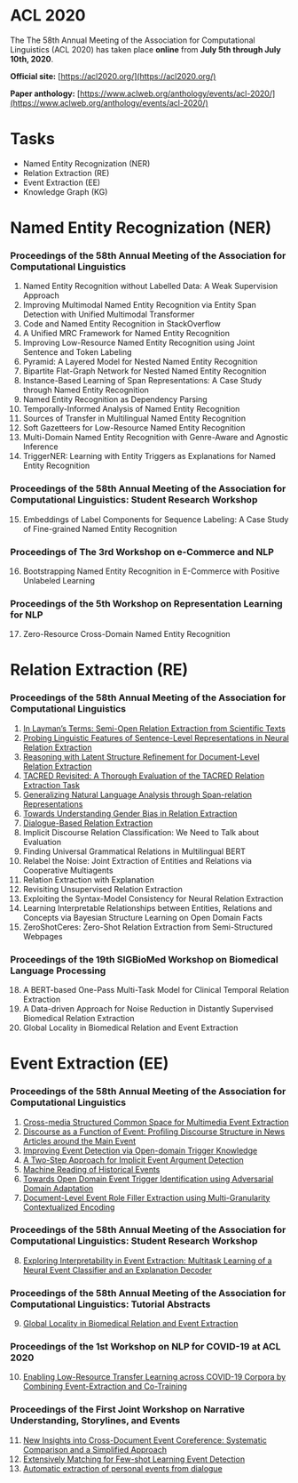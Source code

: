 # ACL 2020
The The 58th Annual Meeting of the Association for Computational Linguistics (ACL 2020) has taken place **online** from **July 5th through July 10th, 2020**.
  
**Official site:** [https://acl2020.org/](https://acl2020.org/) 
  
**Paper anthology:** [https://www.aclweb.org/anthology/events/acl-2020/](https://www.aclweb.org/anthology/events/acl-2020/)

# Tasks
- Named Entity Recognization (NER)
- Relation Extraction (RE)
- Event Extraction (EE)
- Knowledge Graph (KG)
# Named Entity Recognization (NER)
### Proceedings of the 58th Annual Meeting of the Association for Computational Linguistics
1. Named Entity Recognition without Labelled Data: A Weak Supervision Approach
2. Improving Multimodal Named Entity Recognition via Entity Span Detection with Unified Multimodal Transformer
3. Code and Named Entity Recognition in StackOverflow
4. A Unified MRC Framework for Named Entity Recognition
5. Improving Low-Resource Named Entity Recognition using Joint Sentence and Token Labeling
6. Pyramid: A Layered Model for Nested Named Entity Recognition
7. Bipartite Flat-Graph Network for Nested Named Entity Recognition
8. Instance-Based Learning of Span Representations: A Case Study through Named Entity Recognition
9. Named Entity Recognition as Dependency Parsing
10. Temporally-Informed Analysis of Named Entity Recognition
11. Sources of Transfer in Multilingual Named Entity Recognition
12. Soft Gazetteers for Low-Resource Named Entity Recognition
13. Multi-Domain Named Entity Recognition with Genre-Aware and Agnostic Inference
14. TriggerNER: Learning with Entity Triggers as Explanations for Named Entity Recognition

### Proceedings of the 58th Annual Meeting of the Association for Computational Linguistics: Student Research Workshop
15. Embeddings of Label Components for Sequence Labeling: A Case Study of Fine-grained Named Entity Recognition
### Proceedings of The 3rd Workshop on e-Commerce and NLP
16. Bootstrapping Named Entity Recognition in E-Commerce with Positive Unlabeled Learning
### Proceedings of the 5th Workshop on Representation Learning for NLP
17. Zero-Resource Cross-Domain Named Entity Recognition
# Relation Extraction (RE)
### Proceedings of the 58th Annual Meeting of the Association for Computational Linguistics
1. [In Layman’s Terms: Semi-Open Relation Extraction from Scientific Texts](RE/1.%20%20In%20Layman’s%20Terms_Semi-Open%20Relation%20Extraction%20from%20Scientific%20Texts.md)
2. [Probing Linguistic Features of Sentence-Level Representations in Neural Relation Extraction](RE/2.%20Probing%20Linguistic%20Features%20of%20Sentence-Level%20Representations%20in%20Neural%20Relation%20Extraction.md)
3. [Reasoning with Latent Structure Refinement for Document-Level Relation Extraction](RE/3.%20Reasoning%20with%20Latent%20Structure%20Refinement%20for%20Document-Level%20Relation%20Extraction.md)
4. [TACRED Revisited: A Thorough Evaluation of the TACRED Relation Extraction Task](RE/4.%20TACRED%20Revisited_A%20Thorough%20Evaluation%20of%20the%20TACRED%20Relation%20Extraction%20Task.md)
5. [Generalizing Natural Language Analysis through Span-relation Representations](RE/5.%20Generalizing%20Natural%20Language%20Analysis%20through%20Span-relation%20Representations.md)
6. [Towards Understanding Gender Bias in Relation Extraction](RE/6.%20Towards%20Understanding%20Gender%20Bias%20in%20Relation%20Extraction.md)
7. [Dialogue-Based Relation Extraction](RE/7.%20Dialogue-Based%20Relation%20Extraction.md)
8.  Implicit Discourse Relation Classification: We Need to Talk about Evaluation
9.  Finding Universal Grammatical Relations in Multilingual BERT
10. Relabel the Noise: Joint Extraction of Entities and Relations via Cooperative Multiagents
11. Relation Extraction with Explanation
12. Revisiting Unsupervised Relation Extraction
13. Exploiting the Syntax-Model Consistency for Neural Relation Extraction
14. Learning Interpretable Relationships between Entities, Relations and Concepts via Bayesian Structure Learning on Open Domain Facts
15. ZeroShotCeres: Zero-Shot Relation Extraction from Semi-Structured Webpages
### Proceedings of the 19th SIGBioMed Workshop on Biomedical Language Processing
18. A BERT-based One-Pass Multi-Task Model for Clinical Temporal Relation Extraction
19. A Data-driven Approach for Noise Reduction in Distantly Supervised Biomedical Relation Extraction  
20. Global Locality in Biomedical Relation and Event Extraction
# Event Extraction (EE)
### Proceedings of the 58th Annual Meeting of the Association for Computational Linguistics
1. [Cross-media Structured Common Space for Multimedia Event Extraction](https://github.com/Clearailhc/KG-NLP-Papers/blob/main/ACL/2020/EE/1.%20Cross-media%20Structured%20Common%20Space%20for%20Multimedia%20Event%20Extraction.md)
2. [Discourse as a Function of Event: Profiling Discourse Structure in News Articles around the Main Event](https://github.com/Clearailhc/KG-NLP-Papers/blob/main/ACL/2020/EE/2.%20Discourse%20as%20a%20Function%20of%20Event_Profiling%20Discourse%20Structure%20in%20News%20Articles%20around%20the%20Main%20Event.md)
3. [Improving Event Detection via Open-domain Trigger Knowledge](https://github.com/Clearailhc/KG-NLP-Papers/blob/main/ACL/2020/EE/3.%20Improving%20Event%20Detection%20via%20Open-domain%20Trigger%20Knowledge.md)
4. [A Two-Step Approach for Implicit Event Argument Detection](https://github.com/Clearailhc/KG-NLP-Papers/blob/main/ACL/2020/EE/4.%20A%20Two-Step%20Approach%20for%20Implicit%20Event%20Argument%20Detection.md)
5. [Machine Reading of Historical Events](https://github.com/Clearailhc/KG-NLP-Papers/blob/main/ACL/2020/EE/5.%20Machine%20Reading%20of%20Historical%20Events.md)
6. [Towards Open Domain Event Trigger Identification using Adversarial Domain Adaptation](https://github.com/Clearailhc/KG-NLP-Papers/blob/main/ACL/2020/EE/6.%20Towards%20Open%20Domain%20Event%20Trigger%20Identification%20using%20Adversarial%20Domain%20Adaptation.md)
7. [Document-Level Event Role Filler Extraction using Multi-Granularity Contextualized Encoding](EE/7.%20Document-Level%20Event%20Role%20Filler%20Extraction%20using%20Multi-Granularity%20Contextualized%20Encoding.md)
### Proceedings of the 58th Annual Meeting of the Association for Computational Linguistics: Student Research Workshop
8. [Exploring Interpretability in Event Extraction: Multitask Learning of a Neural Event Classifier and an Explanation Decoder](EE/8.%20Exploring%20Interpretability%20in%20Event%20Extraction_Multitask%20Learning%20of%20a%20Neural%20Event%20Classifier%20and%20an%20Explanation%20Decoder.md)
### Proceedings of the 58th Annual Meeting of the Association for Computational Linguistics: Tutorial Abstracts
9. [Global Locality in Biomedical Relation and Event Extraction](EE/9.%20Global%20Locality%20in%20Biomedical%20Relation%20and%20Event%20Extraction.md)
### Proceedings of the 1st Workshop on NLP for COVID-19 at ACL 2020
10. [Enabling Low-Resource Transfer Learning across COVID-19 Corpora by Combining Event-Extraction and Co-Training](EE/10.%20Enabling%20Low-Resource%20Transfer%20Learning%20across%20COVID-19%20Corpora%20by%20Combining%20Event-Extraction%20and%20Co-Training.md)
### Proceedings of the First Joint Workshop on Narrative Understanding, Storylines, and Events
11. [New Insights into Cross-Document Event Coreference: Systematic Comparison and a Simplified Approach](EE/11.%20New%20Insights%20into%20Cross-Document%20Event%20Coreference_Systematic%20Comparison%20and%20a%20Simplified%20Approach.md)
12. [Extensively Matching for Few-shot Learning Event Detection](https://github.com/Clearailhc/KG-NLP-Papers/blob/main/ACL/2020/EE/12.%20Extensively%20Matching%20for%20Few-shot%20Learning%20Event%20Detection.md)
13. [Automatic extraction of personal events from dialogue](EE/13.%20Automatic%20extraction%20of%20personal%20events%20from%20dialogue.md)

